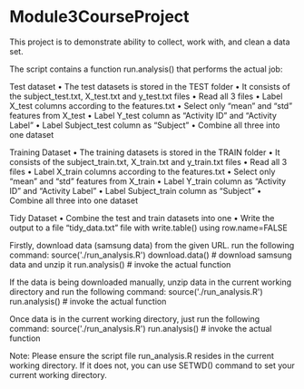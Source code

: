 # Module3CourseProject
This project is to demonstrate ability to collect, work with, and clean a data set.

The script contains a function run.analysis() that performs the actual job:

Test dataset
• The test datasets is stored in the TEST folder
• It consists of the subject_test.txt, X_test.txt and y_test.txt files
• Read all 3 files
• Label X_test columns according to the features.txt
• Select only “mean” and “std” features from X_test
• Label Y_test column as “Activity ID” and “Activity Label”
• Label Subject_test column as “Subject”
• Combine all three into one dataset

Training Dataset
• The training datasets is stored in the TRAIN folder
• It consists of the subject_train.txt, X_train.txt and y_train.txt files
• Read all 3 files
• Label X_train columns according to the features.txt
• Select only “mean” and “std” features from X_train
• Label Y_train column as “Activity ID” and “Activity Label”
• Label Subject_train column as “Subject”
• Combine all three into one dataset

Tidy Dataset
• Combine the test and train datasets into one
• Write the output to a file “tidy_data.txt” file with write.table() using
row.name=FALSE

Firstly, download data (samsung data) from the given URL. run the following command:
source('./run_analysis.R')
download.data() # download samsung data and unzip it
run.analysis() # invoke the actual function

If the data is being downloaded manually, unzip data in the current working directory and run the following command:
source('./run_analysis.R')
run.analysis() # invoke the actual function

Once data is in the current working directory, just run the following command:
source('./run_analysis.R')
run.analysis() # invoke the actual function


Note: Please ensure the script file run_analysis.R resides in the current working directory. If it does not, you can use SETWD() command to set your current working directory.
